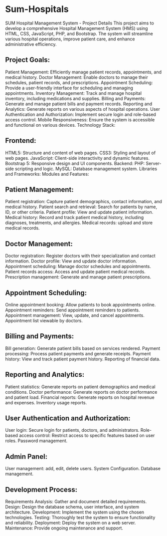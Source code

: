 # Sum-Hospitals
SUM Hospital Management System - Project Details
This project aims to develop a comprehensive Hospital Management System (HMS) using HTML, CSS, JavaScript, PHP, and Bootstrap. The system will streamline various hospital operations, improve patient care, and enhance administrative efficiency.

## Project Goals:

Patient Management: Efficiently manage patient records, appointments, and medical history.
Doctor Management: Enable doctors to manage their schedules, patient records, and prescriptions.
Appointment Scheduling: Provide a user-friendly interface for scheduling and managing appointments.
Inventory Management: Track and manage hospital inventory, including medications and supplies.
Billing and Payments: Generate and manage patient bills and payment records.
Reporting and Analytics: Generate reports on various aspects of hospital operations.
User Authentication and Authorization: Implement secure login and role-based access control.
Mobile Responsiveness: Ensure the system is accessible and functional on various devices.
Technology Stack:

## Frontend:
HTML5: Structure and content of web pages.
CSS3: Styling and layout of web pages.
JavaScript: Client-side interactivity and dynamic features.
Bootstrap 5: Responsive design and UI components.
Backend:
PHP: Server-side scripting and logic.
MySQL: Database management system.
Libraries and Frameworks:
Modules and Features:

## Patient Management:
Patient registration: Capture patient demographics, contact information, and medical history.
Patient search and retrieval: Search for patients by name, ID, or other criteria.
Patient profile: View and update patient information.
Medical history: Record and track patient medical history, including diagnoses, treatments, and allergies.
Medical records: upload and store medical records.
## Doctor Management:
Doctor registration: Register doctors with their specialization and contact information.
Doctor profile: View and update doctor information.
Appointment scheduling: Manage doctor schedules and appointments.
Patient records access: Access and update patient medical records.
Prescription management: Generate and manage patient prescriptions.
## Appointment Scheduling:
Online appointment booking: Allow patients to book appointments online.
Appointment reminders: Send appointment reminders to patients.
Appointment management: View, update, and cancel appointments.
Appointment list viewable by doctors.

## Billing and Payments:
Bill generation: Generate patient bills based on services rendered.
Payment processing: Process patient payments and generate receipts.
Payment history: View and track patient payment history.
Reporting of financial data.
## Reporting and Analytics:
Patient statistics: Generate reports on patient demographics and medical conditions.
Doctor performance: Generate reports on doctor performance and patient load.
Financial reports: Generate reports on hospital revenue and expenses.
Inventory usage reports.
## User Authentication and Authorization:
User login: Secure login for patients, doctors, and administrators.
Role-based access control: Restrict access to specific features based on user roles.
Password management.
## Admin Panel:
User management: add, edit, delete users.
System Configuration.
Database management.

## Development Process:

Requirements Analysis: Gather and document detailed requirements.
Design: Design the database schema, user interface, and system architecture.
Development: Implement the system using the chosen technologies.
Testing: Thoroughly test the system to ensure functionality and reliability.
Deployment: Deploy the system on a web server.
Maintenance: Provide ongoing maintenance and support.
